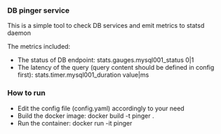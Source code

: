 ### DB pinger service
This is a simple tool to check DB services and emit metrics to statsd daemon

The metrics included:
- The status of DB endpoint: stats.gauges.mysql001_status 0|1
- The latency of the query (query content should be defined in config first): stats.timer.mysql001_duration value|ms

### How to run
- Edit the config file (config.yaml) accordingly to your need
- Build the docker image: docker build -t pinger .
- Run the container: docker run -it pinger

